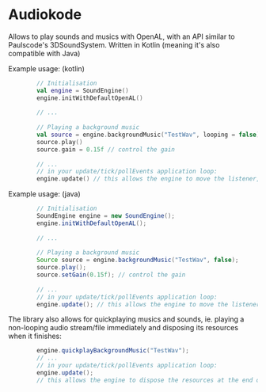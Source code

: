 Audiokode
======

Allows to play sounds and musics with OpenAL, with an API similar to Paulscode's 3DSoundSystem.
Written in Kotlin (meaning it's also compatible with Java)

Example usage:
(kotlin)
```kotlin
        // Initialisation
        val engine = SoundEngine()
        engine.initWithDefaultOpenAL()
        
        // ...
        
        // Playing a background music
        val source = engine.backgroundMusic("TestWav", looping = false)
        source.play()
        source.gain = 0.15f // control the gain
        
        // ...
        // in your update/tick/pollEvents application loop:
        engine.update() // this allows the engine to move the listener, update streaming sources etc.
```

Example usage:
(java)
```java
        // Initialisation
        SoundEngine engine = new SoundEngine();
        engine.initWithDefaultOpenAL();
        
        // ...
        
        // Playing a background music
        Source source = engine.backgroundMusic("TestWav", false);
        source.play();
        source.setGain(0.15f); // control the gain
        
        // ...
        // in your update/tick/pollEvents application loop:
        engine.update(); // this allows the engine to move the listener, update streaming sources etc.
```


The library also allows for quickplaying musics and sounds, ie. playing a non-looping audio stream/file immediately and disposing its resources when it finishes:
```java
        engine.quickplayBackgroundMusic("TestWav");
        // ...
        // in your update/tick/pollEvents application loop:
        engine.update(); 
        // this allows the engine to dispose the resources at the end of playing
```
